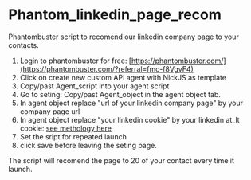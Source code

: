 # Phantom_linkedin_page_recom
Phantombuster script to recomend our linkedin company page to your contacts.

1. Login to phantombuster for free:  [https://phantombuster.com/](https://phantombuster.com/?referral=fmc-f8VgvF4)
2. Click on create new custom API agent with NickJS as template
3. Copy/past Agent_script into your agent script
4. Go to seting: Copy/past Agent_object in the agent object tab.
5. In agent object replace "url of your linkedin company page" by your company page url
6. In agent object replace "your linkedin cookie" by your linkedin at_lt cookie: [see methology here](https://help.phantombuster.com/en-us/article/how-to-get-your-cookies-manually-with-phantombuster-f17qer/)
7. Set the sript for repeated launch
8. click save before leaving the seting page.

The script will recomend the page to 20 of your contact every time it launch.
